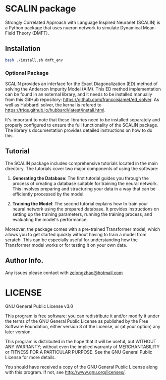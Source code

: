 # SCALIN package 

Strongly Correlated Approach with Language Inspired Neuranet (SCALIN) is a Python package that uses nueron network to simulate Dynamical Mean-Field Theory (DMFT). 

## Installation 

```bash
bash ./install.sh dmft_env
```

### Optional Package

SCALIN provides an interface for the Exact Diagonalization (ED) method of solving the Anderson Impurity Model (AIM). This ED method implementation can be found in an external library, and it needs to be installed manually from this GitHub repository: https://github.com/francoisjamet/ed_solver. As well as HubbardI solver, the kernal is refered to https://triqs.github.io/hubbardI/latest/install.html.

It's important to note that these libraries need to be installed separately and properly configured to ensure the full functionality of the SCALIN package. The library's documentation provides detailed instructions on how to do this.

## Tutorial 

The SCALIN package includes comprehensive tutorials located in the main directory. The tutorials cover two major components of using the software: 

1. **Generating the Database**: The first tutorial guides you through the process of creating a database suitable for training the neural network. This involves preparing and structuring your data in a way that can be efficiently processed by the model. 

2. **Training the Model**: The second tutorial explains how to train your neural network using the prepared database. It provides instructions on setting up the training parameters, running the training process, and evaluating the model's performance.

Moreover, the package comes with a pre-trained Transformer model, which allows you to get started quickly without having to train a model from scratch. This can be especially useful for understanding how the Transformer model works or for testing it on your own data.


## Author Info.

Any issues please contact with zelongzhao@hotmail.com


# LICENSE
GNU General Public License v3.0

This program is free software: you can redistribute it and/or modify it under the terms of the GNU General Public License as published by the Free Software Foundation, either version 3 of the License, or (at your option) any later version.

This program is distributed in the hope that it will be useful, but WITHOUT ANY WARRANTY; without even the implied warranty of MERCHANTABILITY or FITNESS FOR A PARTICULAR PURPOSE. See the GNU General Public License for more details.

You should have received a copy of the GNU General Public License along with this program. If not, see http://www.gnu.org/licenses/.